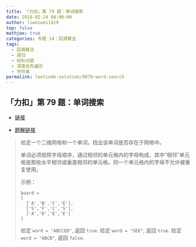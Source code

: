 ```yaml
---
title: 「力扣」第 79 题：单词搜索
date: 2018-02-24 08:00:00
author: liweiwei1419
top: false
mathjax: true
categories: 专题 14：回溯算法
tags:
  - 回溯算法
  - 递归
  - 树形问题
  - 深度优先遍历
  - 字符串
permalink: leetcode-solution/0079-word-search
---
```


## 「力扣」第 79 题：单词搜索

+ [链接](https://leetcode-cn.com/problems/word-search/)

+ [题解链接](https://leetcode-cn.com/problems//solution/zai-er-wei-ping-mian-shang-shi-yong-hui-su-fa-pyth/)

> 给定一个二维网格和一个单词，找出该单词是否存在于网格中。
>
> 单词必须按照字母顺序，通过相邻的单元格内的字母构成，其中“相邻”单元格是那些水平相邻或垂直相邻的单元格。同一个单元格内的字母不允许被重复使用。
>
> 示例：
>
> ```
> board =
> [
>   ['A','B','C','E'],
>   ['S','F','C','S'],
>   ['A','D','E','E']
> ]
> ```
>
> 给定 `word = "ABCCED"`, 返回 `true`.
> 给定 `word = "SEE"`, 返回 `true`.
> 给定 `word = "ABCB"`, 返回 `false`.

